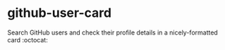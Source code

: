 # github-user-card
Search GitHub users and check their profile details in a nicely-formatted card :octocat:
